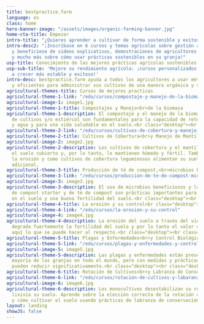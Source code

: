 ```yaml
---
title: bestpractice.farm
language: es
class: home
hero-banner-image: "/assets/images/organic-farming-banner.jpg"
home-cta-title: Empezar
intro-title: "¿Quieres aprender a cultivar de forma sostenible y exitosa?"
intro-desc2: "¡Inscríbase en 6 cursos y temas agrícolas sobre gestión agrícola sostenible
  y benefíciese de videos explicativos, demostraciones de agricultores reales, pósteres
  y mucho más sobre cómo usar prácticas sostenibles en su granja!"
usp-title: Conocimiento de las mejores prácticas agrícolas sostenibles.
usp-sub-title: 'Mejore su rendimiento agrícola: ¡cursos personalizados para ayudarlo
  a crecer más estable y exitoso!'
intro-desc: bestpractice.farm ayuda a todos los agricultores a usar métodos efectivos
  y eficientes para administrar sus cultivos de una manera orgánica y sostenible.
agricultural-themes-title: Cursos de mejores practicas
agricultural-theme-1-link: "/edu/cursos/compostaje-y-manejo-de-la-biomasa"
agricultural-image-1: image1.jpg
agricultural-theme-1-title: Compostajes y Manejo<br>de la biomasa
agricultural-theme-1-description: El compostaje y el manejo de la biomasa de residuos
  de cultivos y/o estiércol son fundamentales para la capacidad de retención de nutrientes
  y agua y para una vida saludable en el suelo.<br class="desktop"><br class="desktop">
agricultural-theme-2-link: "/edu/cursos/cultivos-de-cobertura-y-manejo-de-mantillo"
agricultural-theme-2-title: Cultivos de Cobertura<br>y Manejo de Mantillo
agricultural-image-2: image2.jpg
agricultural-theme-2-description: Los cultivos de cobertura y el mantillo mantienen
  el suelo cubierto y, por lo tanto, lo mantienen húmedo y fértil. También evitan
  la erosión y como cultivos de cobertura leguminosos alimentan su suelo con nitrógeno
  adicional.
agricultural-theme-3-title: Producción de té de compost,<br>microbios beneficiosos
agricultural-theme-3-link: "/edu/cursos/produccion-de-te-de-compost-microbios-beneficiosos"
agricultural-image-3: image3.jpg
agricultural-theme-3-description: El uso de microbios beneficiosos y la producción
  de compost starter y de té de compost son prácticas importantes para una vida saludable
  en el suelo y una buena fertilidad del suelo.<br class="desktop"><br class="desktop">
agricultural-theme-4-title: La erosión y su control<br class="desktop"><br class="desktop">
agricultural-theme-4-link: "/edu/cursos/la-erosion-y-su-control"
agricultural-image-4: image4.jpg
agricultural-theme-4-description: La erosión del suelo a través del viento o el agua
  degrada fuertemente la fertilidad del suelo y por lo tanto el valor del suelo. Aprende
  aquí lo que se puede hacer al respecto.<br class="desktop"><br class="desktop">
agricultural-theme-5-title: Plagas y Enfermedades<br>y Control Biológico
agricultural-theme-5-link: "/edu/cursos/plagas-y-enfermedades-y-control-biologico"
agricultural-image-5: image5.jpg
agricultural-theme-5-description: Las plagas y enfermedades están presentes en la
  mayoría de las granjas en todo el mundo, pero con medidas y prácticas simples se
  pueden reducir significativamente.<br class="desktop"><br class="desktop">
agricultural-theme-6-title: Rotación de Cultivos<br>y Labranza de Conservación
agricultural-theme-6-link: "/edu/cursos/rotacion-de-cultivos-y-labaranza-de-conservacion"
agricultural-image-6: image6.jpg
agricultural-theme-6-description: Los monocultivos desestabilizan su rendimiento y
  lixivia su suelo. Aprende sobre la elección correcta de la rotación de cultivos
  y cómo cultivar el suelo usando prácticas de labranza de conservación.
layout: landing
showJS: false
---
```


